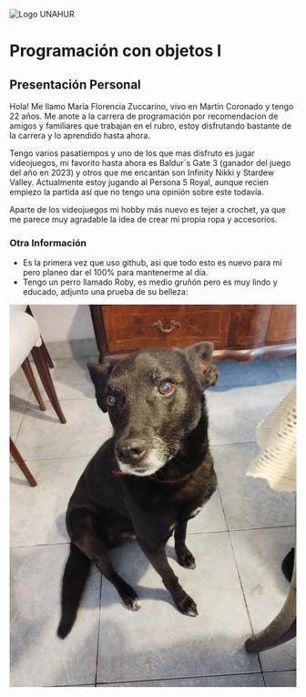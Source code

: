 ![Logo UNAHUR](./UNAHUR.png)

# Programación con objetos I
## Presentación Personal

Hola! Me llamo María Florencia Zuccarino, vivo en Martín Coronado y tengo 22 años.
 Me anote a la carrera de programación por recomendacion de amigos y familiares que trabajan en el rubro, estoy disfrutando bastante de la carrera y lo aprendido hasta ahora.
 
Tengo varios pasatiempos y uno de los que mas disfruto es jugar videojuegos, mi favorito hasta ahora es Baldur´s Gate 3 (ganador del juego del año en 2023) y otros que me encantan son Infinity Nikki y Stardew Valley. Actualmente estoy jugando al Persona 5 Royal, aunque   recien empiezo la partida así que no tengo una opinión sobre este todavía.

Aparte de los videojuegos mi hobby más nuevo es tejer a crochet, ya que me parece muy agradable la idea de crear mi propia ropa y accesorios. 

### Otra Información
- Es la primera vez que uso github, asi que todo esto es nuevo para mí pero planeo dar el 100% para mantenerme al día.
- Tengo un perro llamado Roby, es medio gruñón pero es muy lindo y educado, adjunto una prueba de su belleza:

![Roby](./Roby.jpg)

